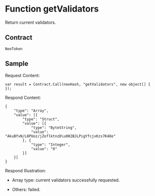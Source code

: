 # Function getValidators

Return current validators.

## Contract

	NeoToken

## Sample

Request Content:

```
var result = Contract.Call(neoHash, "getValidators", new object[] { });
```

Respond Content:

```
{
	"type": "Array",
	"value": [{
		"type": "Struct",
		"value": [{
			"type": "ByteString",
			"value": "AkuBfvN/L8PUoz/jZoflktnzD\u002BJLPigYfcjxKzs7K4Oe"
		}, {
			"type": "Integer",
			"value": "0"
		}]
	}]
}
```

Respond Illustration:

- Array type: current validators successfully requested.

- Others: failed.
